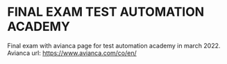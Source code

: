 # FINAL EXAM TEST AUTOMATION ACADEMY

Final exam with avianca page for test automation academy in march 2022.
Avianca url: https://www.avianca.com/co/en/